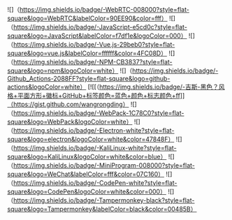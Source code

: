 ![]（https://img.shields.io/badge/-WebRTC-008000?style=flat-square&logo=WebRTC&labelColor=90EE90&color=fff）
![]（https://img.shields.io/badge/-JavaScript-e5cd0c?style=flat-square&logo=JavaScript&labelColor=f7df1e&logoColor=000）
![]（https://img.shields.io/badge/-Vue.js-29beb0?style=flat-square&logo=vue.js&labelColor=ffffff&color=4FC08D）
![]（https://img.shields.io/badge/-NPM-CB3837?style=flat-square&logo=npm&logoColor=white）
![]（https://img.shields.io/badge/-Github_Actions-2088FF?style=flat-square&logo=github-actions&logoColor=white）
[![[（https://img.shields.io/badge/-吉斯-黑色？风格+平面方形+徽标+GitHub+标签颜色=蓝色+颜色+标志颜色+ff]]（https://gist.github.com/wangrongding）
![]（https://img.shields.io/badge/-WebPack-1C78C0?style=flat-square&logo=WebPack&logoColor=white）
![]（https://img.shields.io/badge/-Electron-white?style=flat-square&logo=electron&logoColor=white&color=47848F）
![]（https://img.shields.io/badge/-KaliLinux-white?style=flat-square&logo=KaliLinux&logoColor=white&color=blue）
![]（https://img.shields.io/badge/-MiniProgram-008000?style=flat-square&logo=WeChat&labelColor=fff&color=07C160）
![]（https://img.shields.io/badge/-CodePen-white?style=flat-square&logo=CodePen&logoColor=white&color=000）
![]（https://img.shields.io/badge/-Tampermonkey-black?style=flat-square&logo=Tampermonkey&labelColor=black&color=00485B）

